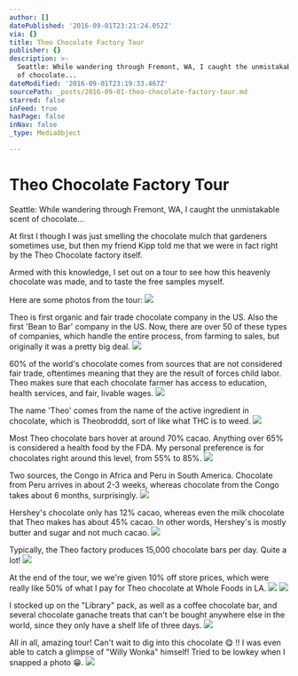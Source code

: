 ```yaml
---
author: []
datePublished: '2016-09-01T23:21:24.052Z'
via: {}
title: Theo Chocolate Factory Tour
publisher: {}
description: >-
  Seattle: While wandering through Fremont, WA, I caught the unmistakable scent
  of chocolate...
dateModified: '2016-09-01T23:19:33.467Z'
sourcePath: _posts/2016-09-01-theo-chocolate-factory-tour.md
starred: false
inFeed: true
hasPage: false
inNav: false
_type: MediaObject

---
```

# Theo Chocolate Factory Tour

Seattle: While wandering through Fremont, WA, I caught the unmistakable scent of chocolate...

At first I though I was just smelling the chocolate mulch that gardeners sometimes use, but then my friend Kipp told me that we were in fact right by the Theo Chocolate factory itself.

Armed with this knowledge, I set out on a tour to see how this heavenly chocolate was made, and to taste the free samples myself.

Here are some photos from the tour:
![](https://the-grid-user-content.s3-us-west-2.amazonaws.com/e26fd72b-c800-41e5-a208-bc8876b20ec9.jpg)

Theo is first organic and fair trade chocolate company in the US. Also the first 'Bean to Bar' company in the US. Now, there are over 50 of these types of companies, which handle the entire process, from farming to sales, but originally it was a pretty big deal.
![](https://the-grid-user-content.s3-us-west-2.amazonaws.com/e1e071bb-b465-4628-af41-ee0621ca1e25.jpg)

60% of the world's chocolate comes from sources that are not considered fair trade, oftentimes meaning that they are the result of forces child labor. Theo makes sure that each chocolate farmer has access to education, health services, and fair, livable wages.
![](https://the-grid-user-content.s3-us-west-2.amazonaws.com/6f152ac9-1330-4886-abf2-3c6dc4e397f4.jpg)

The name 'Theo' comes from the name of the active ingredient in chocolate, which is Theobroddd, sort of like what THC is to weed.
![](https://the-grid-user-content.s3-us-west-2.amazonaws.com/2de98f77-c58e-4fe6-9fb9-5378b1db9f50.jpg)

Most Theo chocolate bars hover at around 70% cacao. Anything over 65% is considered a health food by the FDA. My personal preference is for chocolates right around this level, from 55% to 85%.
![](https://the-grid-user-content.s3-us-west-2.amazonaws.com/73d50114-8fbd-4b0e-9697-772b5a68076f.jpg)

Two sources, the Congo in Africa and Peru in South America. Chocolate from Peru arrives in about 2-3 weeks, whereas chocolate from the Congo takes about 6 months, surprisingly.
![](https://the-grid-user-content.s3-us-west-2.amazonaws.com/8ba8634c-2761-4ebb-953b-bfc4278bb411.jpg)

Hershey's chocolate only has 12% cacao, whereas even the milk chocolate that Theo makes has about 45% cacao. In other words, Hershey's is mostly butter and sugar and not much cacao.
![](https://the-grid-user-content.s3-us-west-2.amazonaws.com/b38a8330-f56f-43e5-ac70-7ae1f2873425.jpg)

Typically, the Theo factory produces 15,000 chocolate bars per day. Quite a lot!
![](https://the-grid-user-content.s3-us-west-2.amazonaws.com/35518f5d-8ba2-4ead-80c4-f4b341adffeb.jpg)

At the end of the tour, we we're given 10% off store prices, which were really like 50% of what I pay for Theo chocolate at Whole Foods in LA.
![](https://the-grid-user-content.s3-us-west-2.amazonaws.com/0d15b7ee-8090-46b8-a38b-cfb0fe25cf83.jpg)
![](https://the-grid-user-content.s3-us-west-2.amazonaws.com/df45eed3-4fc3-4cd8-b198-1436454f105c.jpg)

I stocked up on the "Library" pack, as well as a coffee chocolate bar, and several chocolate ganache treats that can't be bought anywhere else in the world, since they only have a shelf life of three days.
![](https://the-grid-user-content.s3-us-west-2.amazonaws.com/ab43e8f9-1885-4c6b-9612-9c77af25c62e.jpg)

All in all, amazing tour! Can't wait to dig into this chocolate 😋 !! I was even able to catch a glimpse of "Willy Wonka" himself! Tried to be lowkey when I snapped a photo 😁.
![](https://the-grid-user-content.s3-us-west-2.amazonaws.com/7dbc9c14-775c-4d00-9ec6-054cc0d8dc97.jpg)